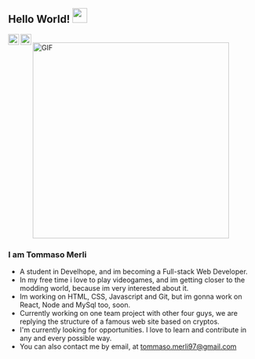 ## Hello World! <img src="https://raw.githubusercontent.com/iampavangandhi/iampavangandhi/master/gifs/Hi.gif" width="30px"></h2>

<a href="https://linkedin.com/in/tommaso-merli-540417188">
  <img align="left" alt="Tommaso's Linkdein" width="22px" src="https://cdn.jsdelivr.net/npm/simple-icons@v3/icons/linkedin.svg" />
</a>
<a href="https://github.com/iowaKnot">
  <img align="left" alt="Tommaso's Github" width="22px" src="https://cdn.jsdelivr.net/npm/simple-icons@v3/icons/github.svg" />
</a>

<br />
<img style="width: 400px; heigth: 200px;" align="top" alt="GIF" src="https://github.com/iowaKnot/iowaKnot/blob/58f673adc12e852fcc16152deb45c15261871b1d/cyberpunk-pixel-city-neon.gif" />

### I am Tommaso Merli
- A student in Develhope, and im becoming a Full-stack Web Developer.
- In my free time i love to play videogames, and im getting closer to the modding world, because im very interested about it.
- Im working on HTML, CSS, Javascript and Git, but im gonna work on React, Node and MySql too, soon. 
- Currently working on one team project with other four guys, we are replying the structure of a famous web site based on cryptos.
- I'm currently looking for opportunities. I love to learn and contribute in any and every possible way.
- You can also contact me by email, at tommaso.merli97@gmail.com
